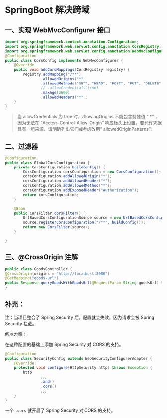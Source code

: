 # SpringBoot 解决跨域

## 一、实现 WebMvcConfigurer 接口

```java
import org.springframework.context.annotation.Configuration;
import org.springframework.web.servlet.config.annotation.CorsRegistry;
import org.springframework.web.servlet.config.annotation.WebMvcConfigurer;
@Configuration
public class CorsConfig implements WebMvcConfigurer {
    @Override
    public void addCorsMappings(CorsRegistry registry) {
        registry.addMapping("/**")
                .allowedOrigins("*")
                .allowedMethods("GET", "HEAD", "POST", "PUT", "DELETE", "OPTIONS")
                // .allowCredentials(true)
                .maxAge(3600)
                .allowedHeaders("*");
    }
}
```

>当 allowCredentials 为 true 时，allowingOrigins 不能包含特殊值 “ *” ，因为无法在 “Access-Control-Allow-Origin” 响应标头上设置。要允许凭据具有一组来源，请明确列出它们或考虑改用“ allowedOriginPatterns”。


## 二、过滤器

```java
@Configuration
public class GlobalCorsConfiguration {
    private CorsConfiguration buildConfig() {
		CorsConfiguration corsConfiguration = new CorsConfiguration();
		corsConfiguration.addAllowedOrigin("*");
		corsConfiguration.addAllowedHeader("*");
		corsConfiguration.addAllowedMethod("*");
		corsConfiguration.addExposedHeader("Authorization");
		return corsConfiguration;
	}

	@Bean
	public CorsFilter corsFilter() {
		UrlBasedCorsConfigurationSource source = new UrlBasedCorsConfigurationSource();
		source.registerCorsConfiguration("/**", buildConfig());
		return new CorsFilter(source);
	}

}
```

## 三、@CrossOrigin 注解

```java
public class GoodsController {
@CrossOrigin(origins = "http://localhost:8080")
@GetMapping("goods-url")
public Response queryGoodsWithGoodsUrl(@RequestParam String goodsUrl) throws Exception {}
}  
```

## 补充：

注：当项目整合了 Spring Security 后，配置就会失效，因为请求会被 Spring Security 拦截。

解决方案：

在这种配置的基础上添加 Spring Security 对 CORS 的支持。

```java
@Configuration
public class SecurityConfig extends WebSecurityConfigurerAdapter {
    @Override
    protected void configure(HttpSecurity http) throws Exception {
        http
                、、、
                .and()
                .cors()
                、、、
    }
}
```

一个 `.cors` 就开启了 Spring Security 对 CORS 的支持。
